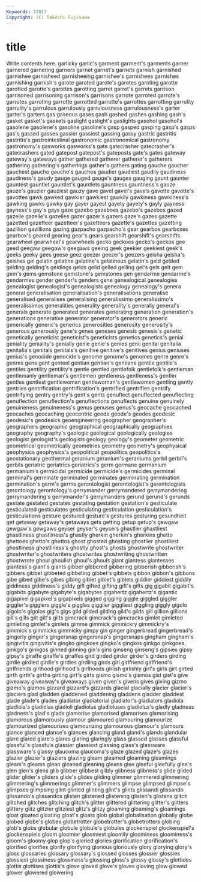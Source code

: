 ```yaml
---
Keywords: 23817 
Copyright: (C) Takeshi Fujisawa
---
```


# title

Write contents here.
garlicky garlic's garment
garment's garments garner garnered garnering garners garnet garnet's garnets garnish
garnished garnishee garnisheed garnisheeing garnishee's garnishees garnishes garnishing garnish's garote
garoted garote's garotes garoting garotte garotted garotte's garottes garotting garret
garret's garrets garrison garrisoned garrisoning garrison's garrisons garrote garroted garrote's
garrotes garroting garrotte garrotted garrotte's garrottes garrotting garrulity garrulity's garrulous
garrulously garrulousness garrulousness's garter garter's garters gas gaseous gases gash
gashed gashes gashing gash's gasket gasket's gaskets gaslight gaslight's gaslights
gasohol gasohol's gasolene gasolene's gasoline gasoline's gasp gasped gasping gasp's
gasps gas's gassed gasses gassier gassiest gassing gassy gastric gastritis
gastritis's gastrointestinal gastronomic gastronomical gastronomy gastronomy's gasworks gasworks's gate gatecrasher
gatecrasher's gatecrashers gated gatepost gatepost's gateposts gate's gates gateway gateway's
gateways gather gathered gatherer gatherer's gatherers gathering gathering's gatherings gather's
gathers gating gauche gaucher gauchest gaucho gaucho's gauchos gaudier gaudiest
gaudily gaudiness gaudiness's gaudy gauge gauged gauge's gauges gauging gaunt
gaunter gauntest gauntlet gauntlet's gauntlets gauntness gauntness's gauze gauze's gauzier
gauziest gauzy gave gavel gavel's gavels gavotte gavotte's gavottes gawk
gawked gawkier gawkiest gawkily gawkiness gawkiness's gawking gawks gawky gay
gayer gayest gayety gayety's gayly gayness gayness's gay's gays gaze
gazebo gazeboes gazebo's gazebos gazed gazelle gazelle's gazelles gazer gazer's
gazers gaze's gazes gazette gazetted gazetteer gazetteer's gazetteers gazette's gazettes
gazetting gazillion gazillions gazing gazpacho gazpacho's gear gearbox gearboxes gearbox's
geared gearing gear's gears gearshift gearshift's gearshifts gearwheel gearwheel's gearwheels
gecko geckoes gecko's geckos gee geed geegaw geegaw's geegaws geeing
geek geekier geekiest geek's geeks geeky gees geese geez geezer
geezer's geezers geisha geisha's geishas gel gelatin gelatine gelatine's gelatinous
gelatin's geld gelded gelding gelding's geldings gelds gelid gelled gelling
gel's gels gelt gem gem's gems gemstone gemstone's gemstones gen
gendarme gendarme's gendarmes gender gender's genders gene genealogical genealogies genealogist
genealogist's genealogists genealogy genealogy's genera general generalisation generalisation's generalisations generalise
generalised generalises generalising generalissimo generalissimo's generalissimos generalities generality generality's generally
general's generals generate generated generates generating generation generation's generations generative
generator generator's generators generic generically generic's generics generosities generosity generosity's
generous generously gene's genes geneses genesis genesis's genetic genetically geneticist
geneticist's geneticists genetics genetics's genial geniality geniality's genially genie genie's
genies genii genital genitalia genitalia's genitals genitals's genitive genitive's genitives
genius geniuses genius's genocide genocide's genome genome's genomes genre genre's
genres gens gent genteel gentian gentian's gentians gentile gentile's gentiles
gentility gentility's gentle gentled gentlefolk gentlefolk's gentleman gentlemanly gentleman's gentlemen
gentleness gentleness's gentler gentles gentlest gentlewoman gentlewoman's gentlewomen gentling gently
gentries gentrification gentrification's gentrified gentrifies gentrify gentrifying gentry gentry's gent's
gents genuflect genuflected genuflecting genuflection genuflection's genuflections genuflects genuine genuinely
genuineness genuineness's genus genuses genus's geocache geocached geocaches geocaching geocentric
geode geode's geodes geodesic geodesic's geodesics geoengineering geographer geographer's geographers
geographic geographical geographically geographies geography geography's geologic geological geologically geologies
geologist geologist's geologists geology geology's geometer geometric geometrical geometrically geometries
geometry geometry's geophysical geophysics geophysics's geopolitical geopolitics geopolitics's geostationary geothermal
geranium geranium's geraniums gerbil gerbil's gerbils geriatric geriatrics geriatrics's germ
germane germanium germanium's germicidal germicide germicide's germicides germinal germinal's germinate
germinated germinates germinating germination germination's germ's germs gerontologist gerontologist's gerontologists
gerontology gerontology's gerrymander gerrymandered gerrymandering gerrymandering's gerrymander's gerrymanders gerund gerund's
gerunds gestate gestated gestates gestating gestation gestation's gesticulate gesticulated gesticulates
gesticulating gesticulation gesticulation's gesticulations gesture gestured gesture's gestures gesturing gesundheit
get getaway getaway's getaways gets getting getup getup's gewgaw gewgaw's
gewgaws geyser geyser's geysers ghastlier ghastliest ghastliness ghastliness's ghastly gherkin
gherkin's gherkins ghetto ghettoes ghetto's ghettos ghost ghosted ghosting ghostlier
ghostliest ghostliness ghostliness's ghostly ghost's ghosts ghostwrite ghostwriter ghostwriter's ghostwriters
ghostwrites ghostwriting ghostwritten ghostwrote ghoul ghoulish ghoul's ghouls giant giantess
giantesses giantess's giant's giants gibber gibbered gibbering gibberish gibberish's gibbers
gibbet gibbeted gibbeting gibbet's gibbets gibbon gibbon's gibbons gibe gibed
gibe's gibes gibing giblet giblet's giblets giddier giddiest giddily giddiness
giddiness's giddy gift gifted gifting gift's gifts gig gigabit gigabit's
gigabits gigabyte gigabyte's gigabytes gigahertz gigahertz's gigantic gigapixel gigapixel's gigapixels
gigged gigging giggle giggled giggler giggler's gigglers giggle's giggles gigglier
giggliest giggling giggly gigolo gigolo's gigolos gig's gigs gild gilded
gilding gild's gilds gill gillion gillions gill's gills gilt gilt's
gilts gimcrack gimcrack's gimcracks gimlet gimleted gimleting gimlet's gimlets gimme
gimmick gimmickry gimmickry's gimmick's gimmicks gimmicky gimpy gin ginger gingerbread
gingerbread's gingerly ginger's gingersnap gingersnap's gingersnaps gingham gingham's gingivitis gingivitis's
gingko gingkoes gingko's gingkos ginkgo ginkgoes ginkgo's ginkgos ginned ginning
gin's gins ginseng ginseng's gipsies gipsy gipsy's giraffe giraffe's giraffes
gird girded girder girder's girders girding girdle girdled girdle's girdles
girdling girds girl girlfriend girlfriend's girlfriends girlhood girlhood's girlhoods girlish
girlishly girl's girls girt girted girth girth's girths girting girt's
girts gismo gismo's gismos gist gist's give giveaway giveaway's giveaways
given given's givens gives giving gizmo gizmo's gizmos gizzard gizzard's
gizzards glacial glacially glacier glacier's glaciers glad gladden gladdened gladdening
gladdens gladder gladdest glade glade's glades gladiator gladiatorial gladiator's gladiators
gladiola gladiola's gladiolas gladioli gladiolus gladioluses gladiolus's gladly gladness gladness's
glad's glads glamorise glamorised glamorises glamorising glamorous glamorously glamour glamoured
glamouring glamourize glamourized glamourizes glamourizing glamourous glamour's glamours glance glanced
glance's glances glancing gland gland's glands glandular glare glared glare's
glares glaring glaringly glass glassed glasses glassful glassful's glassfuls glassier
glassiest glassing glass's glassware glassware's glassy glaucoma glaucoma's glaze glazed
glaze's glazes glazier glazier's glaziers glazing gleam gleamed gleaming gleamings
gleam's gleams glean gleaned gleaning gleans glee gleeful gleefully glee's
glen glen's glens glib glibber glibbest glibly glibness glibness's glide
glided glider glider's gliders glide's glides gliding glimmer glimmered glimmering
glimmering's glimmerings glimmer's glimmers glimpse glimpsed glimpse's glimpses glimpsing glint
glinted glinting glint's glints glissandi glissando glissando's glissandos glisten glistened
glistening glisten's glistens glitch glitched glitches glitching glitch's glitter glittered
glittering glitter's glitters glittery glitz glitzier glitziest glitz's glitzy gloaming
gloaming's gloamings gloat gloated gloating gloat's gloats glob global globalisation
globally globe globed globe's globes globetrotter globetrotter's globetrotters globing glob's
globs globular globule globule's globules glockenspiel glockenspiel's glockenspiels gloom gloomier
gloomiest gloomily gloominess gloominess's gloom's gloomy glop glop's gloried glories
glorification glorification's glorified glorifies glorify glorifying glorious gloriously glory glorying
glory's gloss glossaries glossary glossary's glossed glosses glossier glossies glossiest
glossiness glossiness's glossing gloss's glossy glossy's glottides glottis glottises glottis's
glove gloved glove's gloves gloving glow glowed glower glowered glowering
